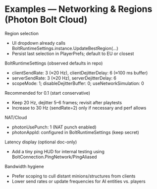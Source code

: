 # Examples — Networking & Regions (Photon Bolt Cloud)

Region selection
- UI dropdown already calls BoltRuntimeSettings.instance.UpdateBestRegion(...)
- Persist last selection in PlayerPrefs; default to EU or closest

BoltRuntimeSettings (observed defaults in repo)
- clientSendRate: 3 (≈20 Hz), clientDejitterDelay: 6 (≈100 ms buffer)
- serverSendRate: 3 (≈20 Hz), serverDejitterDelay: 6
- scopeMode: 1; disableDejitterBuffer: 0; useNetworkSimulation: 0

Recommended for 0.1 (start conservative)
- Keep 20 Hz, dejitter 5–6 frames; revisit after playtests
- Increase to 30 Hz (sendRate=2) only if necessary and perf allows

NAT/Cloud
- photonUsePunch: 1 (NAT punch enabled)
- photonAppId: configured in BoltRuntimeSettings (keep secret)

Latency display (optional doc-only)
- Add a tiny ping HUD for internal testing using BoltConnection.PingNetwork/PingAliased

Bandwidth hygiene
- Prefer scoping to cull distant minions/structures from clients
- Lower send rates or update frequencies for AI entities vs. players
